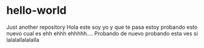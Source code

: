 # hello-world
Just another repository
Hola este soy yo y que te pasa estoy probando esto nuevo cual es ehh ehhh ehhhhh....
Probando de nuevo
probando esta ves si lalalallalalalla
